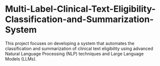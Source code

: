 # Multi-Label-Clinical-Text-Eligibility-Classification-and-Summarization-System
This project focuses on developing a system that automates the classification and summarization of clinical text eligibility using advanced Natural Language Processing (NLP) techniques and Large Language Models (LLMs).
